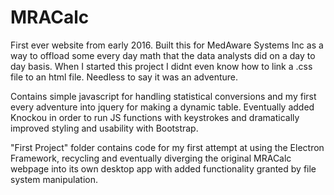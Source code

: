 # MRACalc
First ever website from early 2016. Built this for MedAware Systems Inc as a way to offload some every day math that the data analysts did on a day to day basis. When I started this project I didnt even know how to link a .css file to an html file. Needless to say it was an adventure.

Contains simple javascript for handling statistical conversions and my first every adventure into jquery for making a dynamic table. Eventually added Knockou in order to run JS functions with keystrokes and dramatically improved styling and usability with Bootstrap.

"First Project" folder contains code for my first attempt at using the Electron Framework, recycling and eventually diverging the original MRACalc webpage into its own desktop app with added functionality granted by file system manipulation.
